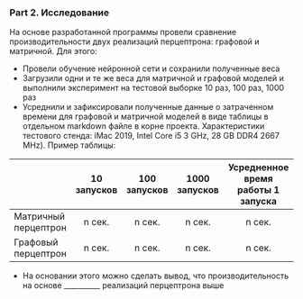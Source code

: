 ### Part 2. Исследование

На основе разработанной программы провели сравнение производительности двух реализаций перцептрона: графовой и матричной. Для этого:
- Провели обучение нейронной сети и сохранили полученные веса
- Загрузили одни и те же веса для матричной и графовой моделей и выполнили эксперимент на тестовой выборке 10 раз, 100 раз, 1000 раз
- Усреднили и зафиксировали полученные данные о затраченном времени для графовой и матричной моделей в виде таблицы в отдельном markdown файле в корне проекта. 
Характеристики тестового стенда: iMac 2019, Intel Core i5 3 GHz, 28 GB DDR4 2667 MHz). Пример таблицы:

|  | 10 запусков | 100 запусков | 1000 запусков | Усредненное время работы 1 запуска |
| ------------- | :-----: | :-----: | :-----: | :-----: | 
| Матричный перцептрон | n сек. | n сек. | n сек. | n сек. |
| Графовый перцептрон | n сек. | n сек. | n сек. | n сек. |

- На основании этого можно сделать вывод, что производительность на основе __________ реализаций перцептрона выше
